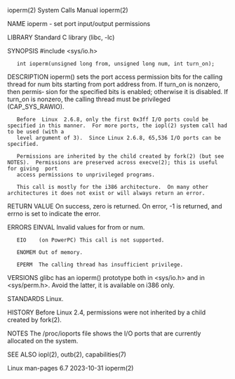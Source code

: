 ioperm(2)							      System Calls Manual							     ioperm(2)

NAME
       ioperm - set port input/output permissions

LIBRARY
       Standard C library (libc, -lc)

SYNOPSIS
       #include <sys/io.h>

       int ioperm(unsigned long from, unsigned long num, int turn_on);

DESCRIPTION
       ioperm() sets the port access permission bits for the calling thread for num bits starting from port address from.  If turn_on is nonzero, then permis‐
       sion for the specified bits is enabled; otherwise it is disabled.  If turn_on is nonzero, the calling thread must be privileged (CAP_SYS_RAWIO).

       Before  Linux  2.6.8, only the first 0x3ff I/O ports could be specified in this manner.	For more ports, the iopl(2) system call had to be used (with a
       level argument of 3).  Since Linux 2.6.8, 65,536 I/O ports can be specified.

       Permissions are inherited by the child created by fork(2) (but see NOTES).  Permissions are preserved across execve(2); this is useful for giving  port
       access permissions to unprivileged programs.

       This call is mostly for the i386 architecture.  On many other architectures it does not exist or will always return an error.

RETURN VALUE
       On success, zero is returned.  On error, -1 is returned, and errno is set to indicate the error.

ERRORS
       EINVAL Invalid values for from or num.

       EIO    (on PowerPC) This call is not supported.

       ENOMEM Out of memory.

       EPERM  The calling thread has insufficient privilege.

VERSIONS
       glibc has an ioperm() prototype both in <sys/io.h> and in <sys/perm.h>.	Avoid the latter, it is available on i386 only.

STANDARDS
       Linux.

HISTORY
       Before Linux 2.4, permissions were not inherited by a child created by fork(2).

NOTES
       The /proc/ioports file shows the I/O ports that are currently allocated on the system.

SEE ALSO
       iopl(2), outb(2), capabilities(7)

Linux man-pages 6.7							  2023-10-31								     ioperm(2)

